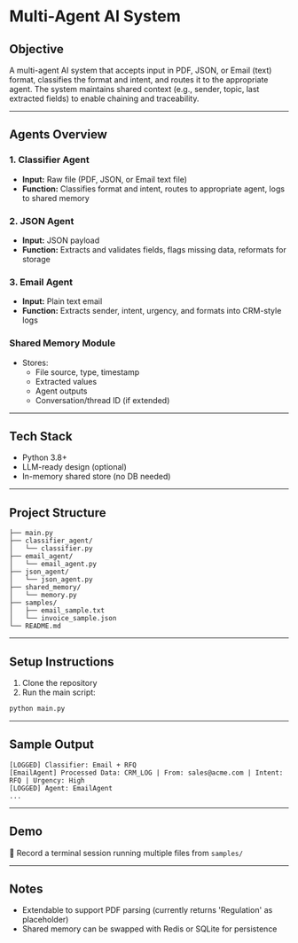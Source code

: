 # Multi-Agent AI System

## Objective

A multi-agent AI system that accepts input in PDF, JSON, or Email (text) format, classifies the format and intent, and routes it to the appropriate agent. The system maintains shared context (e.g., sender, topic, last extracted fields) to enable chaining and traceability.

---

## Agents Overview

### 1. Classifier Agent

- **Input:** Raw file (PDF, JSON, or Email text file)
- **Function:** Classifies format and intent, routes to appropriate agent, logs to shared memory

### 2. JSON Agent

- **Input:** JSON payload
- **Function:** Extracts and validates fields, flags missing data, reformats for storage

### 3. Email Agent

- **Input:** Plain text email
- **Function:** Extracts sender, intent, urgency, and formats into CRM-style logs

### Shared Memory Module

- Stores:
  - File source, type, timestamp
  - Extracted values
  - Agent outputs
  - Conversation/thread ID (if extended)

---

## Tech Stack

- Python 3.8+
- LLM-ready design (optional)
- In-memory shared store (no DB needed)

---

## Project Structure

```
├── main.py
├── classifier_agent/
│   └── classifier.py
├── email_agent/
│   └── email_agent.py
├── json_agent/
│   └── json_agent.py
├── shared_memory/
│   └── memory.py
├── samples/
│   ├── email_sample.txt
│   └── invoice_sample.json
└── README.md
```

---

## Setup Instructions

1. Clone the repository
2. Run the main script:

```bash
python main.py
```

---

## Sample Output

```
[LOGGED] Classifier: Email + RFQ
[EmailAgent] Processed Data: CRM_LOG | From: sales@acme.com | Intent: RFQ | Urgency: High
[LOGGED] Agent: EmailAgent
...
```

---

## Demo

🎥 Record a terminal session running multiple files from `samples/`

---

## Notes

- Extendable to support PDF parsing (currently returns 'Regulation' as placeholder)
- Shared memory can be swapped with Redis or SQLite for persistence

